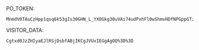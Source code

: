 PO_TOKEN:
```
MnmdV0TAuCzHpp1qsq6k53gIs30GHN_L_YXOGkg30uVAi74udPxhFl0wShmvHDfNPGppGTzxnthT_Ef29Fo5Xv2aulX4XiOPYwzrHM_DrYHjWiB_ET5p9kS2MLlEkIHU09I5j9wi5sJuE85YfZBpxPYGx3KtxjXdj_ik
```
VISITOR_DATA:
```
Cgtxd0JzZHIyaEJlRSjDsbfABjIKCgJVUxIEGgAgOQ%3D%3D
```
